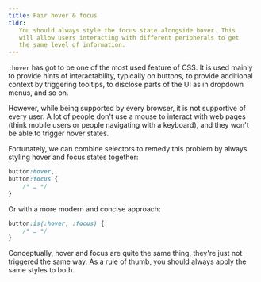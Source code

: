 ```yaml
---
title: Pair hover & focus
tldr:
   You should always style the focus state alongside hover. This
   will allow users interacting with different peripherals to get
   the same level of information.
---
```


`:hover` has got to be one of the most used feature of CSS. It is
used mainly to provide hints of interactability, typically on
buttons, to provide additional context by triggering tooltips, to
disclose parts of the UI as in dropdown menus, and so on.

However, while being supported by every browser, it is not
supportive of every user. A lot of people don't use a mouse to
interact with web pages (think mobile users or people navigating
with a keyboard), and they won't be able to trigger hover states.

Fortunately, we can combine selectors to remedy this problem by
always styling hover and focus states together:

```css
button:hover,
button:focus {
	/* … */
}
```

Or with a more modern and concise approach:

```css
button:is(:hover, :focus) {
	/* … */
}
```

Conceptually, hover and focus are quite the same thing, they're
just not triggered the same way. As a rule of thumb, you should
always apply the same styles to both.
